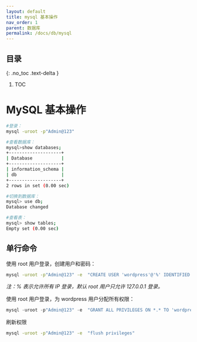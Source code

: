 ```yaml
---
layout: default
title: mysql 基本操作
nav_order: 1
parent: 数据库
permalink: /docs/db/mysql
---
```


## 目录

{: .no_toc .text-delta }

1. TOC



# MySQL 基本操作



```bash
#登录：
mysql -uroot -p"Admin@123"

#查看数据库：
mysql>show databases;
+--------------------+
| Database           |
+--------------------+
| information_schema |
| db                 |
+--------------------+
2 rows in set (0.00 sec)

#切换到数据库：
mysql> use db;
Database changed

#查看表：
mysql> show tables;
Empty set (0.00 sec)

```



## 单行命令

使用 root 用户登录，创建用户和密码：

```bash
mysql -uroot -p"Admin@123" -e  "CREATE USER 'wordpress'@'%' IDENTIFIED BY 'wordpresspassword'"
```



*注：% 表示允许所有 IP 登录，默认 root 用户只允许 127.0.0.1 登录。*



使用 root 用户登录，为 wordpress 用户分配所有权限：

```h
mysql -uroot -p"Admin@123" -e  "GRANT ALL PRIVILEGES ON *.* TO 'wordpress'@'%'"
```



刷新权限

```bash
mysql -uroot -p"Admin@123" -e  "flush privileges"
```



